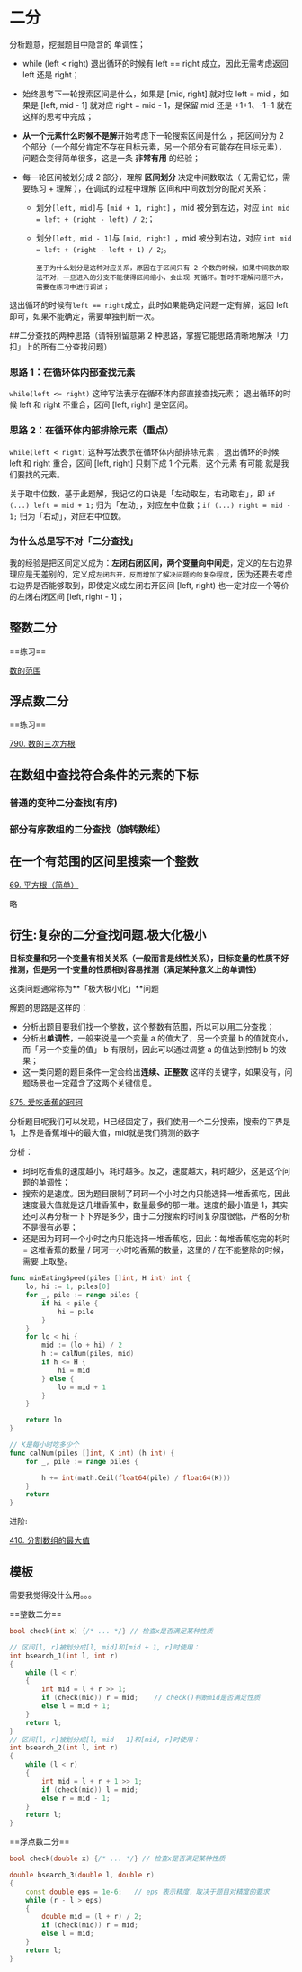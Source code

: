 # 二分

分析题意，挖掘题目中隐含的 单调性；

+ while (left < right) 退出循环的时候有 left == right 成立，因此无需考虑返回 left 还是 right；

+ 始终思考下一轮搜索区间是什么，如果是 [mid, right] 就对应 left = mid ，如果是 [left, mid - 1] 就对应 right = mid - 1，是保留 mid 还是 +1+1、-1−1 就在这样的思考中完成；

+ **从一个元素什么时候不是解**开始考虑下一轮搜索区间是什么 ，把区间分为 2 个部分（一个部分肯定不存在目标元素，另一个部分有可能存在目标元素），问题会变得简单很多，这是一条 **非常有用** 的经验；

+ 每一轮区间被划分成 2 部分，理解 **区间划分** 决定中间数取法（ 无需记忆，需要练习 + 理解 ），在调试的过程中理解 区间和中间数划分的配对关系：

  + 划分` [left, mid] `与 `[mid + 1, right]` ，mid 被分到左边，对应 `int mid = left + (right - left) / 2`;；

  + 划分` [left, mid - 1] `与 `[mid, right] `，mid 被分到右边，对应 `int mid = left + (right - left + 1) / 2`;。

    ```
    至于为什么划分是这种对应关系，原因在于区间只有 2 个数的时候，如果中间数的取法不对，一旦进入的分支不能使得区间缩小，会出现 死循环。暂时不理解问题不大，需要在练习中进行调试；
    ```

退出循环的时候有` left == right `成立，此时如果能确定问题一定有解，返回 left 即可，如果不能确定，需要单独判断一次。



##二分查找的两种思路（请特别留意第 2 种思路，掌握它能思路清晰地解决「力扣」上的所有二分查找问题）

### 思路 1：在循环体内部查找元素

`while(left <= right)` 这种写法表示在循环体内部直接查找元素；
退出循环的时候 left 和 right 不重合，区间 [left, right] 是空区间。

### 思路 2：在循环体内部排除元素（重点）

`while(left < right)` 这种写法表示在循环体内部排除元素；
退出循环的时候 left 和 right 重合，区间 [left, right] 只剩下成 1 个元素，这个元素 有可能 就是我们要找的元素。



关于取中位数，基于此题解，我记忆的口诀是「左动取左，右动取右」，即 `if (...) left = mid + 1;` 归为「左动」，对应左中位数；`if (...) right = mid - 1;` 归为「右动」，对应右中位数。



### 为什么总是写不对「二分查找」

我的经验是把区间定义成为：**左闭右闭区间，两个变量向中间走**，定义的左右边界理应是无差别的，定义成`左闭右开，反而增加了解决问题的的复杂程度`，因为还要去考虑右边界是否能够取到，即使定义成左闭右开区间 [left, right) 也一定对应一个等价的左闭右闭区间 [left, right - 1]；



## 整数二分

==练习==

[数的范围](https://www.acwing.com/problem/content/791/)

## 浮点数二分

==练习==

[790. 数的三次方根](https://www.acwing.com/problem/content/792/)

## 在数组中查找符合条件的元素的下标

### 普通的变种二分查找(有序)

### 部分有序数组的二分查找（旋转数组）

## 在一个有范围的区间里搜索一个整数

[69. 平方根（简单）](https://leetcode-cn.com/problems/sqrtx/)

略

## 衍生:复杂的二分查找问题.极大化极小

**目标变量和另一个变量有相关关系（一般而言是线性关系），目标变量的性质不好推测，但是另一个变量的性质相对容易推测（满足某种意义上的单调性）**

这类问题通常称为**「极大极小化」**问题

解题的思路是这样的：

+ 分析出题目要我们找一个整数，这个整数有范围，所以可以用二分查找；
+ 分析出**单调性**，一般来说是一个变量 a 的值大了，另一个变量 b 的值就变小，而「另一个变量的值」 b 有限制，因此可以通过调整 a 的值达到控制 b 的效果；
+ 这一类问题的题目条件一定会给出**连续、正整数** 这样的关键字，如果没有，问题场景也一定蕴含了这两个关键信息。

[875. 爱吃香蕉的珂珂](https://leetcode-cn.com/problems/koko-eating-bananas/)

分析题目呢我们可以发现，H已经固定了，我们使用一个二分搜索，搜索的下界是1，上界是香蕉堆中的最大值，mid就是我们猜测的数字

分析：

+ 珂珂吃香蕉的速度越小，耗时越多。反之，速度越大，耗时越少，这是这个问题的单调性；
+ 搜索的是速度。因为题目限制了珂珂一个小时之内只能选择一堆香蕉吃，因此速度最大值就是这几堆香蕉中，数量最多的那一堆。速度的最小值是 1，其实还可以再分析一下下界是多少，由于二分搜索的时间复杂度很低，严格的分析不是很有必要；
+ 还是因为珂珂一个小时之内只能选择一堆香蕉吃，因此：每堆香蕉吃完的耗时 = 这堆香蕉的数量 / 珂珂一小时吃香蕉的数量，这里的 / 在不能整除的时候，需要 上取整。

```go
func minEatingSpeed(piles []int, H int) int {
	lo, hi := 1, piles[0]
	for _, pile := range piles {
		if hi < pile {
			hi = pile
		}
	}
	for lo < hi {
		mid := (lo + hi) / 2
		h := calNum(piles, mid)
		if h <= H {
			hi = mid
		} else {
			lo = mid + 1
		}
	}

	return lo
}

// K是每小时吃多少个
func calNum(piles []int, K int) (h int) {
	for _, pile := range piles {

		h += int(math.Ceil(float64(pile) / float64(K)))
	}
	return
}
```

进阶:

[410. 分割数组的最大值](https://leetcode-cn.com/problems/split-array-largest-sum/)

## 模板

需要我觉得没什么用。。。

==整数二分==

```c++
bool check(int x) {/* ... */} // 检查x是否满足某种性质

// 区间[l, r]被划分成[l, mid]和[mid + 1, r]时使用：
int bsearch_1(int l, int r)
{
    while (l < r)
    {
        int mid = l + r >> 1;
        if (check(mid)) r = mid;    // check()判断mid是否满足性质
        else l = mid + 1;
    }
    return l;
}
// 区间[l, r]被划分成[l, mid - 1]和[mid, r]时使用：
int bsearch_2(int l, int r)
{
    while (l < r)
    {
        int mid = l + r + 1 >> 1;
        if (check(mid)) l = mid;
        else r = mid - 1;
    }
    return l;
}
```

==浮点数二分==

```c++
bool check(double x) {/* ... */} // 检查x是否满足某种性质

double bsearch_3(double l, double r)
{
    const double eps = 1e-6;   // eps 表示精度，取决于题目对精度的要求
    while (r - l > eps)
    {
        double mid = (l + r) / 2;
        if (check(mid)) r = mid;
        else l = mid;
    }
    return l;
}
```

